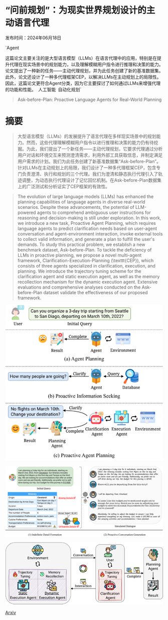 # “问前规划”：为现实世界规划设计的主动语言代理

发布时间：2024年06月18日

`Agent

这篇论文主要关注的是大型语言模型（LLMs）在语言代理中的应用，特别是在提升代理在现实场景中的规划能力，以及理解模糊用户指令进行推理和决策的能力。论文提出了一种新的任务——主动代理规划，并为此任务创建了新的基准数据集。此外，论文还设计了一种多代理框架CEP，以解决LLMs在主动规划上的局限性。因此，这篇论文更符合Agent分类，因为它主要探讨了如何通过LLMs来增强代理的功能和性能。` `人工智能` `自动化规划`

> Ask-before-Plan: Proactive Language Agents for Real-World Planning

# 摘要

> 大型语言模型（LLMs）的发展提升了语言代理在多样现实场景中的规划能力。然而，这些代理理解模糊用户指令以进行推理和决策的能力仍有待挖掘。为此，我们提出了一个新任务——主动代理规划，它要求代理通过分析用户对话和环境交互来预测澄清需求，利用外部工具获取信息，并制定满足用户需求的计划。我们为此任务创建了新基准数据集“Ask-before-Plan”。针对LLMs在主动规划上的局限，我们设计了一种多代理框架CEP，包含专门负责澄清、执行和规划的三个代理。我们为澄清和静态执行代理引入了轨迹调整，为动态执行代理设计了记忆回忆机制。在Ask-before-Plan数据集上的广泛测试和分析证实了CEP框架的有效性。

> The evolution of large language models (LLMs) has enhanced the planning capabilities of language agents in diverse real-world scenarios. Despite these advancements, the potential of LLM-powered agents to comprehend ambiguous user instructions for reasoning and decision-making is still under exploration. In this work, we introduce a new task, Proactive Agent Planning, which requires language agents to predict clarification needs based on user-agent conversation and agent-environment interaction, invoke external tools to collect valid information, and generate a plan to fulfill the user's demands. To study this practical problem, we establish a new benchmark dataset, Ask-before-Plan. To tackle the deficiency of LLMs in proactive planning, we propose a novel multi-agent framework, Clarification-Execution-Planning (\texttt{CEP}), which consists of three agents specialized in clarification, execution, and planning. We introduce the trajectory tuning scheme for the clarification agent and static execution agent, as well as the memory recollection mechanism for the dynamic execution agent. Extensive evaluations and comprehensive analyses conducted on the Ask-before-Plan dataset validate the effectiveness of our proposed framework.

![“问前规划”：为现实世界规划设计的主动语言代理](../../../paper_images/2406.12639/x1.png)

![“问前规划”：为现实世界规划设计的主动语言代理](../../../paper_images/2406.12639/x2.png)

![“问前规划”：为现实世界规划设计的主动语言代理](../../../paper_images/2406.12639/x3.png)

[Arxiv](https://arxiv.org/abs/2406.12639)